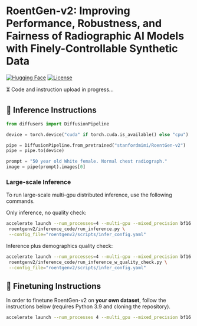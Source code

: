 # RoentGen-v2: Improving Performance, Robustness, and Fairness of Radiographic AI Models with Finely-Controllable Synthetic Data

[![Hugging Face](https://huggingface.co/datasets/huggingface/badges/resolve/main/model-on-hf-md.svg)](https://huggingface.co/stanfordmimi/RoentGen-v2)  [![License](https://img.shields.io/github/license/stanfordmimi/RoentGen-v2?style=for-the-badge)](LICENSE)

⏳ Code and instruction upload in progress...

## 🚀 Inference Instructions

```python
from diffusers import DiffusionPipeline

device = torch.device("cuda" if torch.cuda.is_available() else "cpu")

pipe = DiffusionPipeline.from_pretrained("stanfordmimi/RoentGen-v2")
pipe = pipe.to(device)

prompt = "50 year old White female. Normal chest radiograph."
image = pipe(prompt).images[0]
```

### Large-scale Inference
To run large-scale multi-gpu distributed inference, use the following commands.

Only inference, no quality check:
```bash
accelerate launch --num_processes=4 --multi-gpu --mixed_precision bf16 \
 roentgenv2/inference_code/run_inference.py \
 --config_file="roentgenv2/scripts/infer_config.yaml"
```

Inference plus demographics quality check:
```bash
accelerate launch --num_processes=4 --multi-gpu --mixed_precision bf16 \
 roentgenv2/inference_code/run_inference_w_quality_check.py \
 --config_file="roentgenv2/scripts/infer_config.yaml"
```

## 🔧 Finetuning Instructions

In order to finetune RoentGen-v2 on **your own dataset**, follow the instructions below (requires Python 3.9 and cloning the repository).

```bash
accelerate launch --num_processes 4 --multi_gpu --mixed_precision bf16 roentgenv2/train_code/train.py  --config_file="roentgenv2/scripts/train_config.yaml"
```
